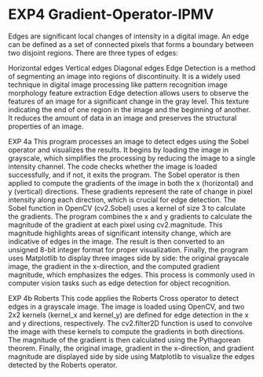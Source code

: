 # EXP4 Gradient-Operator-IPMV
Edges are significant local changes of intensity in a digital image. An edge can be defined as a set of connected pixels that forms a boundary between two disjoint regions. There are three types of edges: 

Horizontal edges
Vertical edges
Diagonal edges
Edge Detection is a method of segmenting an image into regions of discontinuity. It is a widely used technique in digital image processing like 
 pattern recognition
image morphology
feature extraction
Edge detection allows users to observe the features of an image for a significant change in the gray level. This texture indicating the end of one region in the image and the beginning of another. It reduces the amount of data in an image and preserves the structural properties of an image. 

EXP 4a 
This program processes an image to detect edges using the Sobel operator and visualizes the results. It begins by loading the image in grayscale, which simplifies the processing by reducing the image to a single intensity channel. The code checks whether the image is loaded successfully, and if not, it exits the program. The Sobel operator is then applied to compute the gradients of the image in both the x (horizontal) and y (vertical) directions. These gradients represent the rate of change in pixel intensity along each direction, which is crucial for edge detection. The Sobel function in OpenCV (cv2.Sobel) uses a kernel of size 3 to calculate the gradients. The program combines the x and y gradients to calculate the magnitude of the gradient at each pixel using cv2.magnitude. This magnitude highlights areas of significant intensity change, which are indicative of edges in the image. The result is then converted to an unsigned 8-bit integer format for proper visualization. Finally, the program uses Matplotlib to display three images side by side: the original grayscale image, the gradient in the x-direction, and the computed gradient magnitude, which emphasizes the edges. This process is commonly used in computer vision tasks such as edge detection for object recognition.

EXP 4b Roberts
This code applies the Roberts Cross operator to detect edges in a grayscale image. The image is loaded using OpenCV, and two 2x2 kernels (kernel_x and kernel_y) are defined for edge detection in the x and y directions, respectively. The cv2.filter2D function is used to convolve the image with these kernels to compute the gradients in both directions. The magnitude of the gradient is then calculated using the Pythagorean theorem. Finally, the original image, gradient in the x-direction, and gradient magnitude are displayed side by side using Matplotlib to visualize the edges detected by the Roberts operator.
